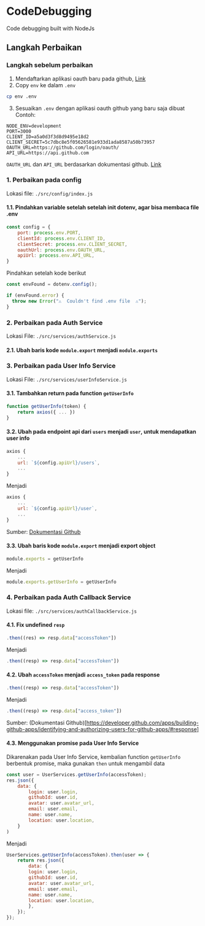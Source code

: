 # CodeDebugging

Code debugging built with NodeJs


## Langkah Perbaikan

### Langkah sebelum perbaikan
1. Mendaftarkan aplikasi oauth baru pada github, [Link](https://github.com/settings/applications/new)
2. Copy `env` ke dalam `.env`
```bash
cp env .env
```
3. Sesuaikan `.env` dengan aplikasi oauth github yang baru saja dibuat
Contoh:
```
NODE_ENV=development
PORT=3000
CLIENT_ID=a5a0d3f3d8d9495e18d2
CLIENT_SECRET=5c7dbc8e5f05626581e933d1ada8587a50b73957
OAUTH_URL=https://github.com/login/oauth/
API_URL=https://api.github.com
```
`OAUTH_URL` dan `API_URL` berdasarkan dokumentasi github. [Link](https://developer.github.com/apps/building-oauth-apps/authorizing-oauth-apps/)



### 1. Perbaikan pada config
Lokasi file: `./src/config/index.js`

#### 1.1. Pindahkan variable setelah setelah init dotenv, agar bisa membaca file .env
```javascript
const config = {
    port: process.env.PORT,
    clientId: process.env.CLIENT_ID,
    clientSecret: process.env.CLIENT_SECRET,
    oauthUrl: process.env.OAUTH_URL,
    apiUrl: process.env.API_URL,
}
```
Pindahkan setelah kode berikut
```javascript
const envFound = dotenv.config();

if (envFound.error) {
  throw new Error("⚠️  Couldn't find .env file  ⚠️");
}
```



### 2. Perbaikan pada Auth Service
Lokasi File: `./src/services/authService.js`

#### 2.1. Ubah baris kode `module.export` menjadi `module.exports`



### 3. Perbaikan pada User Info Service
Lokasi File: `./src/services/userInfoService.js`

#### 3.1. Tambahkan return pada function `getUserInfo`
```javascript
function getUserInfo(token) {
    return axios({ ... })
}
```

#### 3.2. Ubah pada endpoint api dari `users` menjadi `user`, untuk mendapatkan user info
```javascript
axios {
    ...
    url: `${config.apiUrl}/users`,
    ...
}
```
Menjadi 
```javascript
axios {
    ...
    url: `${config.apiUrl}/user`,
    ...
}
```

Sumber: [Dokumentasi Github](https://developer.github.com/apps/building-github-apps/identifying-and-authorizing-users-for-github-apps/#3-your-github-app-accesses-the-api-with-the-users-access-token)

#### 3.3. Ubah baris kode `module.export` menjadi export object
```javascript
module.exports = getUserInfo
```
Menjadi
```javascript
module.exports.getUserInfo = getUserInfo
```

### 4. Perbaikan pada Auth Callback Service
Lokasi file: `./src/services/authCallbackService.js`

#### 4.1. Fix undefined `resp`
```javascript
.then((res) => resp.data["accessToken"])
```
Menjadi
```javascript
.then((resp) => resp.data["accessToken"])
```


#### 4.2. Ubah `accessToken` menjadi `access_token` pada response
```javascript
.then((resp) => resp.data["accessToken"])
```
Menjadi
```javascript
.then((resp) => resp.data["access_token"])
```

Sumber: (Dokumentasi Github)[https://developer.github.com/apps/building-github-apps/identifying-and-authorizing-users-for-github-apps/#response]

#### 4.3. Menggunakan promise pada User Info Service
Dikarenakan pada User Info Service, kembalian function `getUserInfo` berbentuk promise, maka gunakan `then` untuk mengambil data

```javascript
const user = UserServices.getUserInfo(accessToken);
res.json({
    data: {
        login: user.login,
        githubId: user.id,
        avatar: user.avatar_url,
        email: user.email,
        name: user.name,
        location: user.location,
    }
)
```

Menjadi
```javascript
UserServices.getUserInfo(accessToken).then(user => {
    return res.json({
        data: {
        login: user.login,
        githubId: user.id,
        avatar: user.avatar_url,
        email: user.email,
        name: user.name,
        location: user.location,
        },
    });
});
```